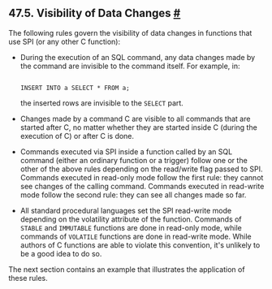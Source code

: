 ## 47.5. Visibility of Data Changes [#](#SPI-VISIBILITY)

The following rules govern the visibility of data changes in functions that use SPI (or any other C function):

* During the execution of an SQL command, any data changes made by the command are invisible to the command itself. For example, in:

    ```

    INSERT INTO a SELECT * FROM a;
    ```

    the inserted rows are invisible to the `SELECT` part.

* Changes made by a command C are visible to all commands that are started after C, no matter whether they are started inside C (during the execution of C) or after C is done.

* Commands executed via SPI inside a function called by an SQL command (either an ordinary function or a trigger) follow one or the other of the above rules depending on the read/write flag passed to SPI. Commands executed in read-only mode follow the first rule: they cannot see changes of the calling command. Commands executed in read-write mode follow the second rule: they can see all changes made so far.

* All standard procedural languages set the SPI read-write mode depending on the volatility attribute of the function. Commands of `STABLE` and `IMMUTABLE` functions are done in read-only mode, while commands of `VOLATILE` functions are done in read-write mode. While authors of C functions are able to violate this convention, it's unlikely to be a good idea to do so.

The next section contains an example that illustrates the application of these rules.